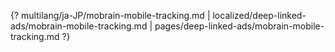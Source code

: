 {? multilang/ja-JP/mobrain-mobile-tracking.md | localized/deep-linked-ads/mobrain-mobile-tracking.md | pages/deep-linked-ads/mobrain-mobile-tracking.md ?}
